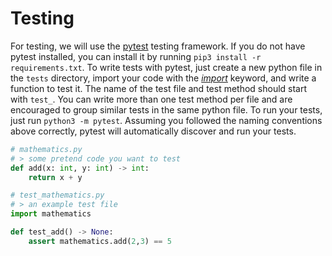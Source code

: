 # Testing
For testing, we will use the [pytest](https://docs.pytest.org/en/7.4.x/) testing framework. If you do
not have pytest installed, you can install it by running `pip3 install -r requirements.txt`.
To write tests with pytest, just create a new python file in the `tests` directory, import your code
with the  *[import](https://realpython.com/python-import/#basic-python-import)* keyword, and write a 
function to test it. The name of the test file and test method should start with `test_`.
You can write more than one test method per file and are encouraged to group similar tests
in the same python file. To run your tests, just run `python3 -m pytest`. Assuming you followed 
the naming conventions above correctly, pytest will automatically discover and run your tests.

```py
# mathematics.py
# > some pretend code you want to test
def add(x: int, y: int) -> int:
    return x + y
```

```py
# test_mathematics.py
# > an example test file
import mathematics

def test_add() -> None:
    assert mathematics.add(2,3) == 5
```